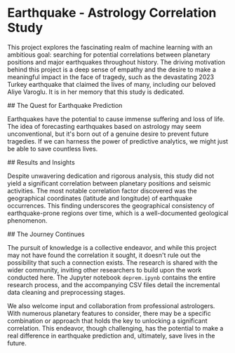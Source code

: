 # Earthquake - Astrology Correlation Study

This project explores the fascinating realm of machine learning with an ambitious goal: searching for potential correlations between planetary positions and major earthquakes throughout history. The driving motivation behind this project is a deep sense of empathy and the desire to make a meaningful impact in the face of tragedy, such as the devastating 2023 Turkey earthquake that claimed the lives of many, including our beloved Aliye Varoglu. It is in her memory that this study is dedicated.

## The Quest for Earthquake Prediction

Earthquakes have the potential to cause immense suffering and loss of life. The idea of forecasting earthquakes based on astrology may seem unconventional, but it's born out of a genuine desire to prevent future tragedies. If we can harness the power of predictive analytics, we might just be able to save countless lives.

## Results and Insights

Despite unwavering dedication and rigorous analysis, this study did not yield a significant correlation between planetary positions and seismic activities. The most notable correlation factor discovered was the geographical coordinates (latitude and longitude) of earthquake occurrences. This finding underscores the geographical consistency of earthquake-prone regions over time, which is a well-documented geological phenomenon.

## The Journey Continues

The pursuit of knowledge is a collective endeavor, and while this project may not have found the correlation it sought, it doesn't rule out the possibility that such a connection exists. The research is shared with the wider community, inviting other researchers to build upon the work conducted here. The Jupyter notebook `deprem.ipynb` contains the entire research process, and the accompanying CSV files detail the incremental data cleaning and preprocessing stages.

We also welcome input and collaboration from professional astrologers. With numerous planetary features to consider, there may be a specific combination or approach that holds the key to unlocking a significant correlation. This endeavor, though challenging, has the potential to make a real difference in earthquake prediction and, ultimately, save lives in the future.
